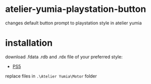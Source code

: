 # atelier-yumia-playstation-button
changes default button prompt to playstation style in atelier yumia

# installation
download .fdata .rdb and .rdx file of your preferred style:

- [PS5](https://github.com/mlleemiles/atelier-yumia-playstation-button/releases/tag/prospero)

replace files in `.\Atelier Yumia\Motor` folder
